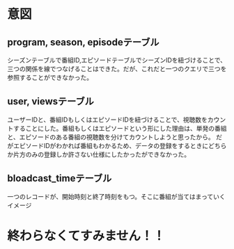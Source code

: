 # 意図
## program, season, episodeテーブル
シーズンテーブルで番組ID,エピソードテーブルでシーズンIDを紐づけることで、三つの関係を線でつなげることはできた。だが、これだと一つのクエリで三つを参照することができなかった。
## user, viewsテーブル
ユーザーIDと、番組IDもしくはエピソードIDを紐づけることで、視聴数をカウントすることにした。番組もしくはエピソードという形にした理由は、単発の番組と、エピソードのある番組の視聴数を分けてカウントしようと思ったから。
だがエピソードIDがわかれば番組もわかるため、データの登録をするときにどちらか片方のみの登録しか許さない仕様にしたかったができなかった。
## bloadcast_timeテーブル
一つのレコードが、開始時刻と終了時刻をもつ。そこに番組が当てはまっていくイメージ

# 終わらなくてすみません！！
